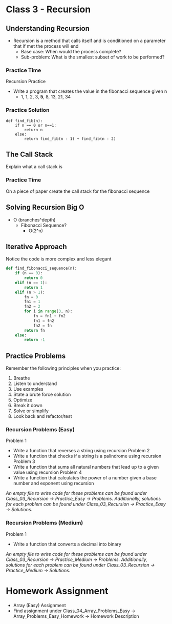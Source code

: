 # Class 3 - Recursion

## Understanding Recursion
- Recursion is a method that calls itself and is conditioned on a parameter that if met the process will end
    - Base case: When would the process complete?
    - Sub-problem: What is the smallest subset of work to be performed?

### Practice Time
Recursion Practice
- Write a program that creates the value in the fibonacci sequence given n
    - 1, 1, 2, 3, **5**, 8, 13, 21, 34

### Practice Solution
    def find_fib(n):
        if n == 0 or n==1:
            return n
        else:
            return find_fib(n - 1) + find_fib(n - 2)

## The Call Stack
Explain what a call stack is

### Practice Time
On a piece of paper create the call stack for the fibonacci sequence

## Solving Recursion Big O
- O (branches^depth)
    - Fibonacci Sequence?
        - O(2^n)

## Iterative Approach
Notice the code is more complex and less elegant
```python
def find_fibonacci_sequence(n):
    if (n == 0):
        return 0
    elif (n == 1):
        return 1
    elif (n > 1):
        fn = 0
        fn1 = 1
        fn2 = 2
        for i in range(3, n):
            fn = fn1 + fn2
            fn1 = fn2
            fn2 = fn
        return fn
    else:
        return -1
```

## Practice Problems
Remember the following principles when you practice:
1. Breathe
2. Listen to understand
3. Use examples
4. State a brute force solution
5. Optimize
6. Break it down
7. Solve or simplify
8. Look back and refactor/test

### Recursion Problems (Easy)
Problem 1
- Write a function that reverses a string using recursion
Problem 2
- Write a function that checks if a string is a palindrome using recursion
Problem 3
- Write a function that sums all natural numbers that lead up to a given value using recursion
Problem 4
- Write a function that calculates the power of a number given a base number and exponent using recursion

*An empty file to write code for these problems can be found under Class_03_Recursion -> Practice_Easy -> Problems. Additionally, solutions for each problem can be found under Class_03_Recursion -> Practice_Easy -> Solutions.*

### Recursion Problems (Medium)
Problem 1
- Write a function that converts a decimal into binary

*An empty file to write code for these problems can be found under Class_03_Recursion -> Practice_Medium -> Problems. Additionally, solutions for each problem can be found under Class_03_Recursion -> Practice_Medium -> Solutions.*

# Homework Assignment
- Array (Easy) Assignment
- Find assignment under Class_04_Array_Problems_Easy -> Array_Problems_Easy_Homework -> Homework Description
